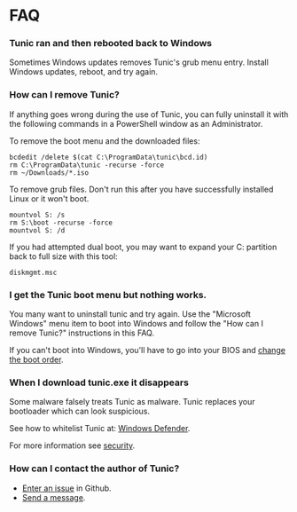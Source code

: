 # FAQ

### Tunic ran and then rebooted back to Windows

Sometimes Windows updates removes Tunic's grub menu entry.
Install Windows updates, reboot, and try again.

### How can I remove Tunic?

If anything goes wrong during the use of Tunic, you can fully uninstall it
with the following commands in a PowerShell window as an Administrator.

To remove the boot menu and the downloaded files:

```
bcdedit /delete $(cat C:\ProgramData\tunic\bcd.id)
rm C:\ProgramData\tunic -recurse -force
rm ~/Downloads/*.iso
```

To remove grub files.
Don't run this after you have successfully installed Linux or it won't boot.

```
mountvol S: /s
rm S:\boot -recurse -force
mountvol S: /d
```
If you had attempted dual boot, you may want to expand your C:
partition back to full size with this tool:
```
diskmgmt.msc
```

### I get the Tunic boot menu but nothing works.

You many want to uninstall tunic and try again.
Use the "Microsoft Windows" menu item to boot into Windows
and follow the "How can I remove Tunic?" instructions in this FAQ.

If you can't boot into Windows, you'll have to go into your BIOS and
[change the boot order](https://www.lifewire.com/change-the-boot-order-in-bios-2624528).

### When I download tunic.exe it disappears

Some malware falsely treats Tunic as malware.
Tunic replaces your bootloader which can look suspicious.

See how to whitelist Tunic at:
[Windows Defender](https://www.addictivetips.com/windows-tips/whitelist-apps-in-the-smartscreen-on-windows-10/).

For more information see [security](security.md).

### How can I contact the author of Tunic?

* [Enter an issue](https://github.com/mikeslattery/tunic/issues/new) in Github.
* [Send a message](https://www.reddit.com/message/compose/?to=funbike).


